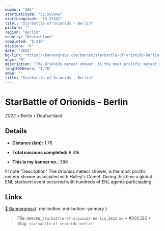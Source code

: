 ```yaml
---
nummer: "386"
startLatitude: "52,505942"
startLongitude: "13,37482"
titel: "StarBattle of Orionids - Berlin"
picture: ""
region: "Berlin"
country: "Deutschland"
completed: "8.316"
missions: "6"
date: "2022"
bg-link: "https://bannergress.com/banner/starbattle-of-orionids-berlin-a311"
onyx: "0"
description: "The Orionids meteor shower, is the most prolific meteor shower associated with Halley's Comet. During this time a global ENL starburst event occurred with hundreds of ENL agents participating."
lengthKMeters: "1,78"
umap: ""
title: "StarBattle of Orionids - Berlin"
---
```

# StarBattle of Orionids - Berlin

*2022* • Berlin • Deutschland



## Details
- **Distance (km):** 1.78

- **Total missions completed:** 8.316
- **This is my banner no.:** 386


!!! note "Description"
    The Orionids meteor shower, is the most prolific meteor shower associated with Halley's Comet. During this time a global ENL starburst event occurred with hundreds of ENL agents participating.



## Links
[🔗 Bannergress](https://bannergress.com/banner/starbattle-of-orionids-berlin-a311){ .md-button .md-button--primary }



> File: `000386_starbattle-of-orionids-berlin_2022.md` • #000386 • Slug: `starbattle-of-orionids-berlin`
